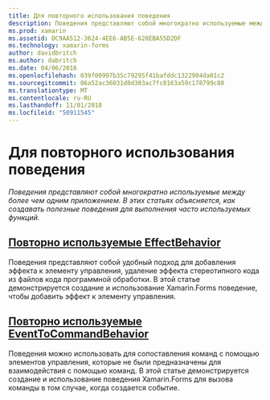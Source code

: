 ```yaml
---
title: Для повторного использования поведения
description: Поведения представляют собой многократно используемые между более чем одним приложением. В этих статьях объясняется, как создавать полезные поведения для выполнения часто используемых функций.
ms.prod: xamarin
ms.assetid: DC9AA512-3624-4EE6-AB5E-628EBA55D2DF
ms.technology: xamarin-forms
author: davidbritch
ms.author: dabritch
ms.date: 04/06/2016
ms.openlocfilehash: 039f00997b35c79295f41bafddc1322904da01c2
ms.sourcegitcommit: 06a52ac36031d0d303ac7fc8163a59c178799c80
ms.translationtype: MT
ms.contentlocale: ru-RU
ms.lasthandoff: 11/01/2018
ms.locfileid: "50911545"
---
```

# <a name="reusable-behaviors"></a>Для повторного использования поведения

_Поведения представляют собой многократно используемые между более чем одним приложением. В этих статьях объясняется, как создавать полезные поведения для выполнения часто используемых функций._

## <a name="reusable-effectbehavioreffect-behaviormd"></a>[Повторно используемые EffectBehavior](effect-behavior.md)

Поведения представляют собой удобный подход для добавления эффекта к элементу управления, удаление эффекта стереотипного кода из файлов кода программной обработки. В этой статье демонстрируется создание и использование Xamarin.Forms поведение, чтобы добавить эффект к элементу управления.

## <a name="reusable-eventtocommandbehaviorevent-to-command-behaviormd"></a>[Повторно используемые EventToCommandBehavior](event-to-command-behavior.md)

Поведения можно использовать для сопоставления команд с помощью элементов управления, которые не были предназначены для взаимодействия с помощью команд. В этой статье демонстрируется создание и использование поведения Xamarin.Forms для вызова команды в том случае, когда создается событие.
